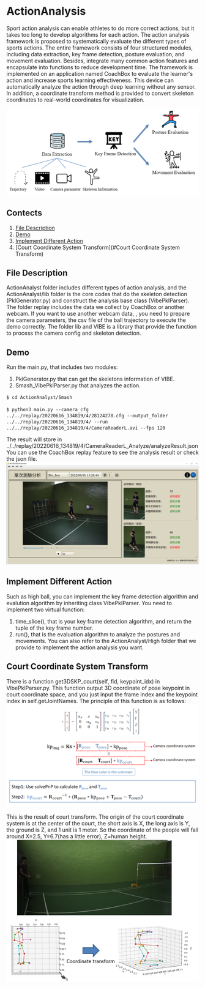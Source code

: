# ActionAnalysis
Sport action analysis can enable athletes to do more correct actions, but it takes too long to develop algorithms for each action. The action analysis framework is proposed to systematically evaluate the different types of sports actions. The entire framework consists of four structured modules, including data extraction, key frame detection, posture evaluation, and movement evaluation. Besides, integrate many common action features and encapsulate into functions to reduce development time. The framework is implemented on an application named CoachBox to evaluate the learner's action and increase sports learning effectiveness. This device can automatically analyze the action through deep learning without any sensor. In addition, a coordinate transform method is provided to convert skeleton coordinates to real-world coordinates for visualization.

![Image text](https://github.com/rain020527/ActionAnalysis/blob/main/readme_img/system_framework.png)
## Contects
1. [File Description](#File-Description)
2. [Demo](#Demo)
3. [Implement Different Action](#Implement-Different-Action)
4. [Court Coordinate System Transform](#Court Coordinate System Transform)

## File Description
ActionAnalyst folder includes different types of action analysis, and the ActionAnalyst/lib folder is the core codes that do the skeleton detection (PklGenerator.py) and construct the analysis base class (VibePklParser). The folder replay includes the data we collect by CoachBox or another webcam. If you want to use another webcam data, , you need to prepare the camera parameters, the csv file of the ball trajectory to execute the demo correctly. The folder lib and VIBE is a library that provide the function to process the camera config and skeleton detection.

## Demo
Run the main.py, that includes two modules: 
1. PklGenerator.py that can get the skeletons information of VIBE. 
2. Smash_VibePklParser.py that analyzes the action.
```
$ cd ActionAnalyst/Smash

$ python3 main.py --camera_cfg ../../replay/20220616_134819/4/28124278.cfg --output_folder ../../replay/20220616_134819/4/ --run ../../replay/20220616_134819/4/CameraReaderL.avi --fps 120
```
The result will store in ../../replay/20220616_134819/4/CameraReaderL_Analyze/analyzeResult.json
You can use the CoachBox replay feature to see the analysis result or check the json file.
![Image text](https://github.com/rain020527/ActionAnalysis/blob/main/readme_img/UI.png)

## Implement Different Action
Such as high ball, you can implement the key frame detection algorithm and evalution algorithm by inheriting class VibePklParser. You need to implement two virtual function: 
1. time_slice(), that is your key frame detection algorithm, and return the tuple of the key frame number.
2. run(), that is the evaluation algorithm to analyze the postures and movements. You can also refer to the ActionAnalyst/High folder that we provide to implement the action analysis you want.

## Court Coordinate System Transform
There is a function get3DSKP_court(self, fid, keypoint_idx) in VibePklParser.py. This function output 3D coordinate of pose keypoint in court coordinate space, and you just input the frame index and the keypoint index in self.getJointNames. The principle of this function is as follows: 
![Image text](https://github.com/rain020527/ActionAnalysis/blob/main/readme_img/court_transform.png)

This is the result of court transform. The origin of the court coordinate system is at the center of the court, the short axis is X, the long axis is Y, the ground is Z, and 1 unit is 1 meter. So the coordinate of the people will fall around X=2.5, Y=6.7(has a little error), Z=human height.
![Image text](https://github.com/rain020527/ActionAnalysis/blob/main/readme_img/transform_result.png)
